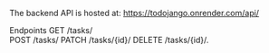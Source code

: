 The backend API is hosted at:
https://todojango.onrender.com/api/

Endpoints
GET /tasks/  
POST /tasks/
PATCH /tasks/{id}/
DELETE /tasks/{id}/.

